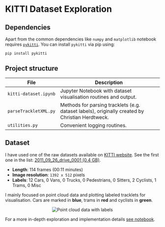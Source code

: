 # KITTI Dataset Exploration

## Dependencies

Apart from the common dependencies like `numpy` and `matplotlib` notebook requires [`pykitti`](https://github.com/utiasSTARS/pykitti). You can install `pykitti` via pip using:

```
pip install pykitti
```

## Project structure

| File                   | Description                                                                                      |
| ---------------------- | ------------------------------------------------------------------------------------------------ |
| `kitti-dataset.ipynb`  | Jupyter Notebook with dataset visualisation routines and output.                                 |
| `parseTrackletXML.py`  | Methods for parsing tracklets (e.g. dataset labels), originally created by Christian Herdtweck.  |
| `utilities.py`         | Convenient logging routines.                                                                     |

## Dataset

I have used one of the raw datasets available on [KITTI website](http://www.cvlibs.net/datasets/kitti/raw_data.php). See the first one in the list: [2011_09_26_drive_0001 (0.4 GB)](http://kitti.is.tue.mpg.de/kitti/raw_data/2011_09_26_drive_0001/2011_09_26_drive_0001_sync.zip).

* **Length**: 114 frames (00:11 minutes)
* **Image resolution**: `1392 x 512` pixels
* **Labels**: 12 Cars, 0 Vans, 0 Trucks, 0 Pedestrians, 0 Sitters, 2 Cyclists, 1 Trams, 0 Misc

I mainly focused on point cloud data and plotting labeled tracklets for visualisation. Cars are marked in **blue**, trams in **red** and cyclists in **green**.

<p align="center">
  <img src="pcl_data.gif" alt="Point cloud data with labels"/>
</p>

For a more in-depth exploration and implementation details [see notebook](kitti-dataset.ipynb).

